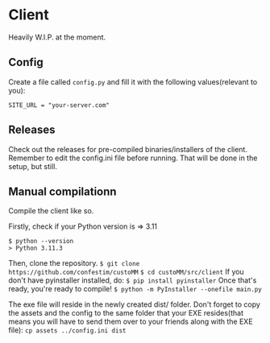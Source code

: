# Client

Heavily W.I.P. at the moment.


## Config

Create a file called `config.py` and fill it with the following values(relevant to you):

```
SITE_URL = "your-server.com"

```

## Releases
Check out the releases for pre-compiled binaries/installers of the client. Remember to edit the config.ini file before running. That will be done in the setup, but still.

## Manual compilationn
Compile the client like so.

Firstly, check if your Python version is => 3.11
```
$ python --version
> Python 3.11.3
``` 
Then, clone the repository.
`$ git clone https://github.com/confestim/custoMM` 
`$ cd custoMM/src/client`
If you don't have pyinstaller installed, do:
`$ pip install pyinstaller`
Once that's ready, you're ready to compile!
`$ python -m PyInstaller --onefile main.py`

The exe file will reside in the newly created dist/ folder. Don't forget to copy the assets and the config to the same folder that your EXE resides(that means you will have to send them over to your friends along with the EXE file):
`cp assets ../config.ini dist`
 

